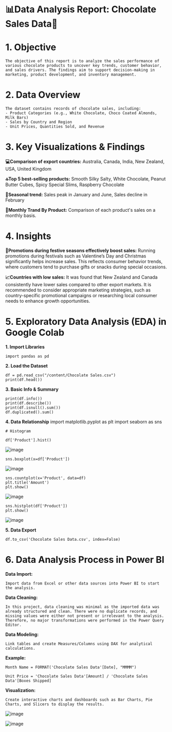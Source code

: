 # 📊Data Analysis Report: Chocolate Sales Data🍫
# 1. Objective
    The objective of this report is to analyze the sales performance of various chocolate products to uncover key trends, customer behavior, and sales drivers. The findings aim to support decision-making in marketing, product development, and inventory management.

# 2. Data Overview
    The dataset contains records of chocolate sales, including:
    - Product Categories (e.g., White Chocolate, Choco Coated Almonds, Milk Bars)
    - Sales by Country and Region
    - Unit Prices, Quantities Sold, and Revenue
    
# 3. Key Visualizations & Findings
**💻Comparison of export countries:** 
    Australia, Canada, India, New Zealand, USA, United Kingdom

**🔝Top 5 best-selling products:** 
    Smooth Silky Salty, White Chocolate, Peanut Butter Cubes, Spicy Special Slims, Raspberry Chocolate

**🎯Seasonal trend:**
    Sales peak in January and June, Sales decline in February

**📆Monthly Trand By Product:**
    Comparison of each product's sales on a monthly basis.

# 4. Insights
**📢Promotions during festive seasons effectively boost sales:**
    Running promotions during festivals such as Valentine’s Day and Christmas significantly helps increase sales. This reflects consumer behavior trends, where customers tend to purchase gifts or snacks during special occasions.

**📈Countries with low sales:**
    It was found that New Zealand and Canada consistently have lower sales compared to other export markets. It is recommended to consider appropriate marketing strategies, such as country-specific promotional campaigns or researching local consumer needs to enhance growth opportunities.



# 5. Exploratory Data Analysis (EDA) in Google Colab
**1. Import Libraries**
    
    import pandas as pd
    
**2. Load the Dataset**
    
    df = pd.read_csv("/content/Chocolate Sales.csv")
    print(df.head())
    
**3. Basic Info & Summary**

    print(df.info())
    print(df.describe())
    print(df.isnull().sum())
    df.duplicated().sum()
    
**4. Data Relationship**
    import matplotlib.pyplot as plt
    import seaborn as sns

    # Histogram
    
    df['Product'].hist()
    
![image](https://github.com/user-attachments/assets/24e64cae-3887-4600-8b2d-390dabb27ca6)

    sns.boxplot(x=df['Product'])
    
![image](https://github.com/user-attachments/assets/27eb2cd5-9397-4d7e-b1d8-ae9af1d973ed)

    sns.countplot(x='Product', data=df)
    plt.title('Amount')
    plt.show()
    
![image](https://github.com/user-attachments/assets/9263a21e-f1bc-4cea-b316-f8d4739c3c83)

    sns.histplot(df['Product'])
    plt.show()

![image](https://github.com/user-attachments/assets/72cbdd48-210a-47a8-bbab-2d0873897943)

**5. Data Export**

    df.to_csv('Chocolate Sales Data.csv', index=False)

# 6. Data Analysis Process in Power BI

**Data Import:**
    
    Import data from Excel or other data sources into Power BI to start the analysis.
      
**Data Cleaning:**
    
    In this project, data cleaning was minimal as the imported data was already structured and clean. There were no duplicate records, and missing values were either not present or irrelevant to the analysis. Therefore, no major transformations were performed in the Power Query Editor.
      
**Data Modeling:**

    Link tables and create Measures/Columns using DAX for analytical calculations.

**Example:** 

    Month Name = FORMAT('Chocolate Sales Data'[Date], "MMMM")

    Unit Price = 'Chocolate Sales Data'[Amount] / 'Chocolate Sales Data'[Boxes Shipped]
    
**Visualization:**
    
    Create interactive charts and dashboards such as Bar Charts, Pie Charts, and Slicers to display the results.
    
![image](https://github.com/user-attachments/assets/f7804de8-25df-4953-943e-484018503eef)

![image](https://github.com/user-attachments/assets/ef564608-7054-4300-b6ad-c3cc2fb9328d)







